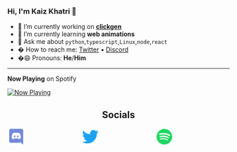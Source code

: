 ### Hi, I'm Kaiz Khatri 👋

<!-- info -->

- 🔭 I’m currently working on **[clickgen](https://github.com/KaizIqbal/clickgen)**
- 🌱 I’m currently learning **web animations**
- 💬 Ask me about `python`,`typescript`,`Linux`,`node`,`react`
- � How to reach me: [Twitter](https://twitter.com/ful1e5_) &squf; [Discord](https://discord.gg/6T5nDNt)
- �😄 Pronouns: **He**/**Him**

---

<!-- Now Playing -->

**Now Playing** on Spotify

<a href="https://kaiz.vercel.app/now-playing?open">
    <img src="https://kaiz.vercel.app/now-playing" width="256" height="64" alt="Now Playing">
</a>

<h2 align="center">Socials</h2>
<!-- Socials -->

<div align="center" style="display: flex; justify-content: space-between;">
    <a href="https://twitter.com/ful1e5_">
        <img src="./assets/Discord.svg" width="40" height="40" alt="Now Playing">
    </a>
    <a href="https://discord.gg/6T5nDNt">
        <img src="./assets/Twitter.svg" width="40" height="40" alt="Now Playing">
    </a>
    <a href="https://open.spotify.com/user/kuabsnz43myhxext1652831e7?si=hVzfPDYbQe2r7Xnj3-UeHw">
        <img src="./assets/Spotify.svg" width="40" height="40" alt="Now Playing">
    </a>
<div>
